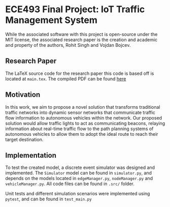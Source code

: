 # ECE493 Final Project: IoT Traffic Management System

While the associated software with this project is open-source under the MIT license, the associated research paper is the creation and academic and property of the authors, Rohit Singh and Vojdan Bojcev. 

## Research Paper
The LaTeX source code for the research paper this code is based off is located at `main.tex`. The compiled PDF can be found [here](https://github.com/RohitKochhar/ECE493-Project/blob/main/FinalReport.pdf)

## Motivation

In this work, we aim to propose a novel solution that transforms traditional traffic networks into dynamic sensor networks that communicate traffic flow information to autonomous vehicles within the network. Our proposed solution would allow traffic lights to act as communicating beacons, relaying information about real-time traffic flow to the path planning systems of autonomous vehicles to allow them to adopt the ideal route to reach their target destination.

## Implementation

To test the created model, a discrete event simulator was designed and implemented. The `Simulator` model can be found in `simulator.py`, and depends on the models located in `edgeManager.py`, `nodeManager.py` and `vehicleManager.py`. All code files can be found in `.src/` folder.

Unit tests and different simulation scenarios were implemented using `pytest`, and can be found in `test_main.py` 


